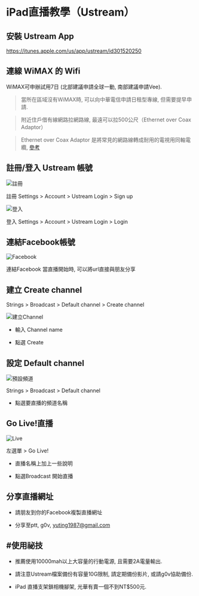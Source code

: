 iPad直播教學（Ustream）
===

## 安裝 Ustream App

https://itunes.apple.com/us/app/ustream/id301520250

## 連線 WiMAX 的 Wifi

WiMAX可申辦試用7日 (北部建議申請全球一動, 南部建議申請Vee).

> 當所在區域沒有WiMAX時, 可以向中華電信申請日租型專線, 但需要提早申請.

> 附近住戶借有線網路拉網路線, 最遠可以拉500公尺（Ethernet over Coax Adaptor）

> Ethernet over Coax Adaptor 是將常見的網路線轉成耐用的電視用同軸電纜, [參考](http://www.pcstore.com.tw/ongood/M15005036.htm)

## 註冊/登入 Ustream 帳號

![註冊](http://i.imgur.com/tp3j3D6.png)

註冊 Settings > Account > Ustream Login > Sign up

![登入](http://i.imgur.com/tKUH3PQ.png)

登入 Settings > Account > Ustream Login > Login

## 連結Facebook帳號

![Facebook](http://i.imgur.com/s0i5PO5.png)

連結Facebook 當直播開始時, 可以將url直接與朋友分享

## 建立 Create channel

Strings > Broadcast > Default channel > Create channel

![建立Channel](http://i.imgur.com/Hyjq6Rp.png)

 - 輸入 Channel name

 - 點選 Create

## 設定 Default channel

![預設頻道](http://i.imgur.com/Z0ugDfX.png)

Strings > Broadcast > Default channel

- 點選要直播的頻道名稱

## Go Live!直播

![Live](http://i.imgur.com/ZsLAtGP.jpg)

左選單 > Go Live!

- 直播名稱上加上一些說明

- 點選Broadcast 開始直播

## 分享直播網址

- 請朋友到你的Facebook複製直播網址

- 分享至ptt, g0v, yuting1987@gmail.com

## #使用祕技

- 推薦使用10000mah以上大容量的行動電源, 且需要2A電量輸出.

- 請注意Ustream檔案備份有容量10G限制, 請定期備份影片, 或請g0v協助備份.

- iPad 直播支架鎖相機腳架, 光華有賣一個不到NT$500元.
